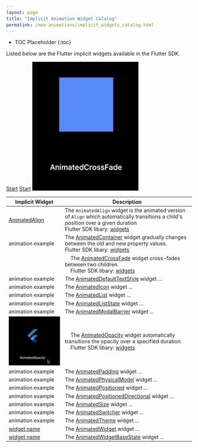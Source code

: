 ```yaml
---
layout: page
title: "Implicit Animation Widget Catalog"
permalink: /new-animations/implicit_widgets_catalog.html
---
```


* TOC Placeholder
{:toc}

Listed below are the Flutter implicit widgets available in the Flutter SDK.


<script>
imgOn = new Image;
imgOff = new Image;
imgOn.src = "images/AnimatedCrossFade_blue.gif";
imgOff.src = "images/AnimatedCrossFade.png";
</script>

<a href="#" onClick="document.img.src=imgOn.src;">Start</a>
<a href="#" onClick="document.img.src=imgOff.src;">Start</a>
<img src="images/AnimatedCrossFade.png" name="img">


Implicit Widget  | Description|
------------- | -------------  |
[AnimatedAlign](https://docs.flutter.io/flutter/widgets/AnimatedAlign-class.html)  | The `AnimatedAlign` widget is the animated version of `Align` which automatically transitions a child's position over a given duration <br> Flutter SDK libary: [widgets](https://docs.flutter.io/flutter/widgets/widgets-library.html)
animation example  | The [AnimatedContainer](https://docs.flutter.io/flutter/widgets/AnimatedContainer-class.html ) widget gradually changes between the old and new property values.  <br> Flutter SDK libary: [widgets](https://docs.flutter.io/flutter/widgets/widgets-library.html)
<img src="AnimatedCrossFade_blue.gif" alt="" onclick='javascript:(this.src=="AnimatedCrossFade.png"?this.src="AnimatedCrossFade_blue.gif":"")' />   |  &nbsp; &nbsp; The [AnimatedCrossFade](https://docs.flutter.io/flutter/widgets/AnimatedCrossFade-class.html) widget cross-fades between two children. <br>  &nbsp; &nbsp; Flutter SDK libary: [widgets](https://docs.flutter.io/flutter/widgets/widgets-library.html)
animation example  | The  [AnimatedDefaultTextStyle](https://docs.flutter.io/flutter/widgets/AnimatedDefaultTextStyle-class.html) widget ...
animation example  | The [AnimatedIcon](https://docs.flutter.io/flutter/material/AnimatedIcon-class.html) widget ...
animation example  | The [AnimatedList](https://docs.flutter.io/flutter/widgets/AnimatedList-class.html) widget ...
animation example  | The [AnimatedListState](https://docs.flutter.io/flutter/widgets/AnimatedListState-class.html) widget ...
animation example  | The [AnimatedModalBarrier](https://docs.flutter.io/flutter/widgets/AnimatedModalBarrier-class.html) widget ...
<img src="images/AnimatedOpacity.gif?raw=true" style="width:300px;" alt="Loading"> | &nbsp; &nbsp; The [AnimatedOpacity](https://docs.flutter.io/flutter/widgets/AnimatedOpacity-class.html) widget automatically transitions the opacity over a specified duration. <br>  &nbsp; &nbsp; Flutter SDK libary: [widgets](https://docs.flutter.io/flutter/widgets/widgets-library.html)
animation example  | The [AnimatedPadding](https://docs.f...ng-class.html) widget ...
animation example  | The [AnimatedPhysicalModel](https://docs.f...el-class.html) widget ...
animation example  | The [AnimatedPositioned](https://docs.flutter.io/flutter/widgets/AnimatedPositioned-class.html) widget ...
animation example  | The [AnimatedPositionedDirectional](https://docs.f...al-class.html) widget ...
animation example  | The [AnimatedSize](https://docs.flutter.io/flutter/widgets/AnimatedSize-class.html) widget ...
animation example  | The [AnimatedSwitcher](https://docs.f...er-class.html) widget ...
animation example  | The [AnimatedTheme](https://docs.flutter.io/flutter/material/AnimatedTheme-class.html) widget ...
[widget name](url)  | The [AnimatedWidget](https://docs.flutter.io/flutter/widgets/AnimatedWidget-class.html) widget ...
[widget name](url)  | The [AnimatedWidgetBaseState](https://docs.f...te-class.html) widget ...

